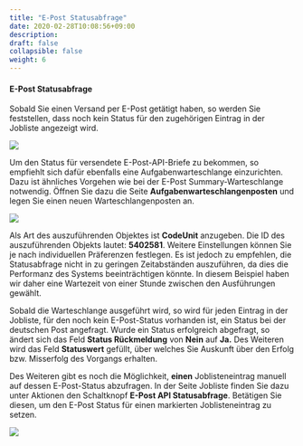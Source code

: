 ```yaml
---
title: "E-Post Statusabfrage"
date: 2020-02-28T10:08:56+09:00
description: 
draft: false
collapsible: false
weight: 6
---
```


#### E-Post Statusabfrage

Sobald Sie einen Versand per E-Post getätigt haben, so werden Sie feststellen, dass noch kein Status für den zugehörigen Eintrag in der Jobliste angezeigt wird.

![](/images/connectornav/epost/statusabfrage.png)

Um den Status für versendete E-Post-API-Briefe zu bekommen, so empfiehlt sich dafür ebenfalls eine Aufgabenwarteschlange einzurichten. Dazu ist ähnliches Vorgehen wie bei der E-Post Summary-Warteschlange notwendig. Öffnen Sie dazu die Seite **Aufgabenwarteschlangenposten** und legen Sie einen neuen Warteschlangenposten an.

![](/images/connectornav/epost/statusabfrage2.png)

Als Art des auszuführenden Objektes ist **CodeUnit** anzugeben. Die ID des auszuführenden Objekts lautet: **5402581**. Weitere Einstellungen können Sie je nach individuellen Präferenzen festlegen. Es ist jedoch zu empfehlen, die Statusabfrage nicht in zu geringen Zeitabständen auszuführen, da dies die Performanz des Systems beeinträchtigen könnte. In diesem Beispiel haben wir daher eine Wartezeit von einer Stunde zwischen den Ausführungen gewählt.

Sobald die Warteschlange ausgeführt wird, so wird für jeden Eintrag in der Jobliste, für den noch kein E-Post-Status vorhanden ist, ein Status bei der deutschen Post angefragt. Wurde ein Status erfolgreich abgefragt, so ändert sich das Feld **Status Rückmeldung** von **Nein** auf **Ja.** Des Weiteren wird das Feld **Statuswert** gefüllt, über welches Sie Auskunft über den Erfolg bzw. Misserfolg des Vorgangs erhalten.

Des Weiteren gibt es noch die Möglichkeit, **einen** Joblisteneintrag manuell auf dessen E-Post-Status abzufragen. In der Seite Jobliste finden Sie dazu unter Aktionen den Schaltknopf **E-Post API Statusabfrage**. Betätigen Sie diesen, um den E-Post Status für einen markierten Joblisteneintrag zu setzen.

![](/images/connectornav/epost/statusabfrage3.png)